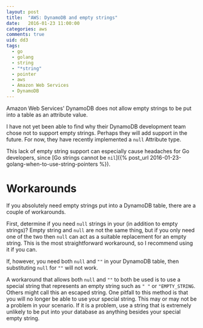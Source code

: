```yaml
---
layout: post
title:  "AWS: DynamoDB and empty strings"
date:   2016-01-23 11:00:00
categories: aws
comments: true
uid: dd3
tags: 
  - go 
  - golang 
  - string 
  - "*string" 
  - pointer
  - aws
  - Amazon Web Services
  - DynamoDB
---
```

Amazon Web Services' DynamoDB does not allow empty strings to be put into a table as an attribute value. 

I have not yet been able to find why their DynamoDB development team chose not to support empty strings. Perhaps they will add support in the future. For now, they have recently implemented a `null` Attribute type.

This lack of empty string support can especially cause headaches for Go developers, since [Go strings cannot be `nil`]({% post_url 2016-01-23-golang-when-to-use-string-pointers %}).

# Workarounds

If you absolutely need empty strings put into a DynamoDB table, there are a couple of workarounds.

First, determine if you need `null` strings in your (in addition to empty strings)? Empty string and `null` are not the same thing, but if you only need one of the two then `null` can act as a suitable replacement for an empty string. This is the most straightforward workaround, so I recommend using it if you can.

If, however, you need both `null` and `""` in your DynamoDB table, then substituting `null` for `""` will not work.

A workaround that allows both `null` and `""` to both be used is to use a special string that represents an empty string such as `" "` or `"EMPTY_STRING`. Others might call this an escaped string. One pitfall to this method is that you will no longer be able to use your special string. This may or may not be a problem in your scenario. If it is a problem, use a string that is extremely unlikely to be put into your database as anything besides your special empty string.

